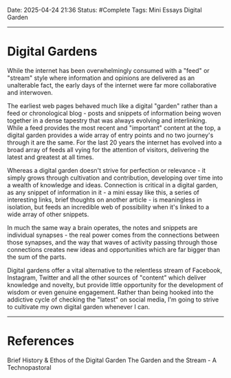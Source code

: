 Date: 2025-04-24 21:36
Status: #Complete 
Tags: Mini Essays Digital Garden

---
# Digital Gardens

While the internet has been overwhelmingly consumed with a "feed" or "stream" style where information and opinions are delivered as an unalterable fact, the early days of the internet were far more collaborative and interwoven. 

The earliest web pages behaved much like a digital "garden" rather than a feed or chronological blog - posts and snippets of information being woven together in a dense tapestry that was always evolving and interlinking. While a feed provides the most recent and "important" content at the top, a digital garden provides a wide array of entry points and no two journey's through it are the same. For the last 20 years the internet has evolved into a broad array of feeds all vying for the attention of visitors, delivering the latest and greatest at all times. 

Whereas a digital garden doesn't strive for perfection or relevance - it simply grows through cultivation and contribution, developing over time into a wealth of knowledge and ideas. Connection is critical in a digital garden, as any snippet of information in it - a mini essay like this, a series of interesting links, brief thoughts on another article - is meaningless in isolation, but feeds an incredible web of possibility when it's linked to a wide array of other snippets. 

In much the same way a brain operates, the notes and snippets are individual synapses - the real power comes from the connections between those synapses, and the way that waves of activity passing through those connections creates new ideas and opportunities which are far bigger than the sum of the parts.

Digital gardens offer a vital alternative to the relentless stream of Facebook, Instagram, Twitter and all the other sources of "content" which deliver knowledge and novelty, but provide little opportunity for the development of wisdom or even genuine engagement. Rather than being hooked into the addictive cycle of checking the "latest" on social media, I'm going to strive to cultivate my own digital garden whenever I can.

---
# References
Brief History & Ethos of the Digital Garden
The Garden and the Stream - A Technopastoral